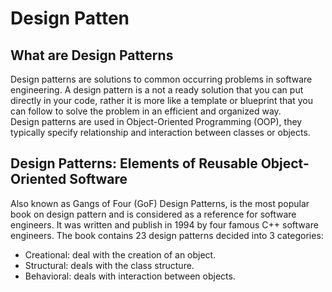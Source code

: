 # Design Patten

## What are Design Patterns

Design patterns are solutions to common occurring problems in software engineering. A design pattern is a not a ready solution that you can put directly in your code, rather it is more like a template or blueprint that you can follow to solve the problem in an efficient and organized way.
<br>
Design patterns are used in Object-Oriented Programming (OOP), they typically specify relationship and interaction between classes or objects.

## Design Patterns: Elements of Reusable Object-Oriented Software

Also known as Gangs of Four (GoF) Design Patterns, is the most popular book on design pattern and is considered as a reference for software engineers. It was written and publish in 1994 by four famous C++ software engineers. 
The book contains 23 design patterns decided into 3 categories:
* Creational: deal with the creation of an object.
* Structural: deals with the class structure.
* Behavioral: deals with interaction between objects.

